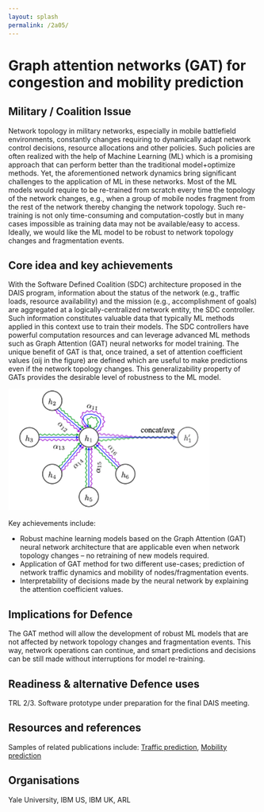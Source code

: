 ```yaml
---
layout: splash
permalink: /2a05/
---
```


# Graph attention networks (GAT) for congestion and mobility prediction

<!-- [Watch the video](https://ibm.box.com/xxx) -->

## Military / Coalition Issue

Network topology in military networks, especially in mobile battlefield environments, constantly changes requiring to dynamically adapt network control decisions, resource allocations and other policies. Such policies are often realized with the help of Machine Learning (ML) which is a promising approach that can perform better than the traditional model+optimize methods. Yet, the aforementioned network dynamics bring significant challenges to the application of ML in these networks. Most of the ML models would require to be re-trained from scratch every time the topology of the network changes, e.g., when a group of mobile nodes fragment from the rest of the network thereby changing the network topology. Such re-training is not only time-consuming and computation-costly but in many cases impossible as training data may not be available/easy to access. Ideally, we would like the ML model to be robust to network topology changes and fragmentation events. 

## Core idea and key achievements

With the Software Defined Coalition (SDC) architecture proposed in the DAIS program, information about the status of the network (e.g., traffic loads, resource availability) and the mission (e.g., accomplishment of goals) are aggregated at a logically-centralized network entity, the SDC controller. Such information constitutes valuable data that typically ML methods applied in this context use to train their models. The SDC controllers have powerful computation resources and can leverage advanced ML methods such as Graph Attention (GAT) neural networks for model training. The unique benefit of GAT is that, once trained, a set of attention coefficient values (αij in the figure) are defined which are useful to make predictions even if the network topology changes. This generalizability property of GATs provides the desirable level of robustness to the ML model. 

  ![image info](/dais/achievements/images/2a05-figure1.png)

Key achievements include: 
- Robust machine learning models based on the Graph Attention (GAT) neural network architecture that are applicable even when network topology changes – no retraining of new models required. 
- Application of GAT method for two different use-cases; prediction of network traffic dynamics and mobility of nodes/fragmentation events.
-	Interpretability of decisions made by the neural network by explaining the attention coefficient values. 


## Implications for Defence

The GAT method will allow the development of robust ML models that are not affected by network topology changes and fragmentation events. This way, network operations can continue, and smart predictions and decisions can be still made without interruptions for model re-training. 

## Readiness & alternative Defence uses

TRL 2/3. Software prototype under preparation for the final DAIS meeting. 

## Resources and references

Samples of related publications include: [Traffic prediction]( ), [Mobility prediction]( )

## Organisations

Yale University, IBM US, IBM UK, ARL
